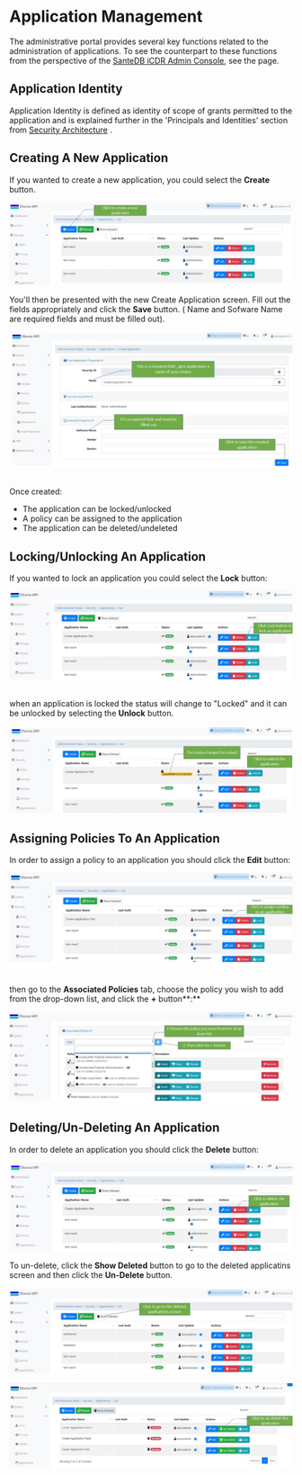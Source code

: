 # Application Management

The administrative portal provides several key functions related to the administration of applications. To see the counterpart to these functions from the perspective of the [SanteDB iCDR Admin Console](../../../operations/server-administration/santedb-icdr-admin-console/), see the  page.

## Application Identity

Application Identity is defined as identity of scope of grants permitted to the application and is explained further in the 'Principals and Identities' section from [Security Architecture](../../../santedb/security-architecture.md) .

## Creating A New Application

If you wanted to create a new application, you could select the **Create** button.

![](<../../../.gitbook/assets/1 (1).jpg>)

&#x20;You'll then be presented with the new Create Application screen. Fill out the fields appropriately and click the **Save** button. ( Name and Sofware Name are required fields and must be filled out).

![](<../../../.gitbook/assets/3 (12).jpg>)

\
Once created:‌

* The application can be locked/unlocked
* A policy can be assigned to the application
* The application can be deleted/undeleted

## Locking/Unlocking An Application

If you wanted to lock an application you could select the **Lock** button:

![](<../../../.gitbook/assets/5-0. (1).jpg>)

\
when an application is locked the status will change to "Locked" and it can be unlocked by selecting the **Unlock** button.

![](../../../.gitbook/assets/6.jpg)

## Assigning Policies To An Application

In order to assign a policy to an application you should click the **Edit** button:

![](../../../.gitbook/assets/8.jpg)

\
then go to the **Associated Policies** tab, choose the policy you wish to add from the drop-down list, and click the **+** button**:**

![](<../../../.gitbook/assets/10 (2).jpg>)

## Deleting/Un-Deleting A**n Application**

In order to delete an application you should click the **Delete** button:

![](../../../.gitbook/assets/6-1.jpg)

To un-delete, click the **Show Deleted** button to go to the deleted applicatins screen and then click the **Un-Delete** button.

![](../../../.gitbook/assets/13.jpg)

![](../../../.gitbook/assets/14.jpg)

